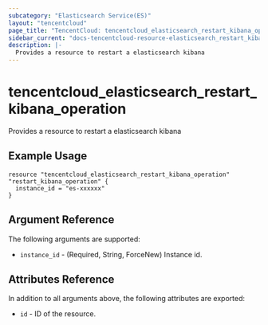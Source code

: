 ```yaml
---
subcategory: "Elasticsearch Service(ES)"
layout: "tencentcloud"
page_title: "TencentCloud: tencentcloud_elasticsearch_restart_kibana_operation"
sidebar_current: "docs-tencentcloud-resource-elasticsearch_restart_kibana_operation"
description: |-
  Provides a resource to restart a elasticsearch kibana
---
```


# tencentcloud_elasticsearch_restart_kibana_operation

Provides a resource to restart a elasticsearch kibana

## Example Usage

```hcl
resource "tencentcloud_elasticsearch_restart_kibana_operation" "restart_kibana_operation" {
  instance_id = "es-xxxxxx"
}
```

## Argument Reference

The following arguments are supported:

* `instance_id` - (Required, String, ForceNew) Instance id.

## Attributes Reference

In addition to all arguments above, the following attributes are exported:

* `id` - ID of the resource.




